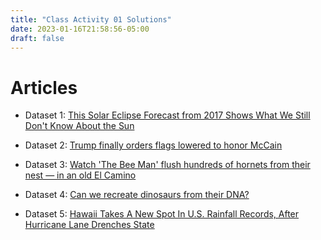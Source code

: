 ```yaml
---
title: "Class Activity 01 Solutions"
date: 2023-01-16T21:58:56-05:00
draft: false
---
```


# Articles 

* Dataset 1:
[This Solar Eclipse Forecast from 2017 Shows What We Still Don't Know About the Sun](https://www.space.com/41627-solar-eclipse-2017-corona-predictions-accuracy.html)

* Dataset 2:
[Trump finally orders flags lowered to honor McCain](https://www.cnn.com/2018/08/27/politics/white-house-flag-john-mccain-tribute/index.html)

* Dataset 3:
[Watch 'The Bee Man' flush hundreds of hornets from their nest — in an old El Camino](https://www.washingtonpost.com/science/2018/08/27/watch-bee-man-flush-hundreds-hornets-their-nest-an-old-el-camino/?noredirect=on&utm_term=.0c202c16a952)

* Dataset 4:
[Can we recreate dinosaurs from their DNA?](https://earthsky.org/earth/recreate-dinosaurs-from-their-dna/#:~:text=Bottom%20line%3A%20We%20can't,lived%2065%20million%20years%20ago.)

* Dataset 5:
[Hawaii Takes A New Spot In U.S. Rainfall Records, After Hurricane Lane Drenches State](https://www.npr.org/2018/08/27/642227109/hawaii-takes-a-new-spot-in-u-s-rainfall-records-after-hurricane-lane-drenches-st)
